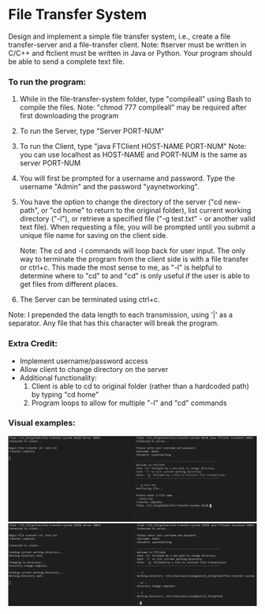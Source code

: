# File Transfer System
Design and implement a simple file transfer system, i.e., create a file transfer-server and a file-transfer client. Note: ftserver must be written in C/C++ and ftclient must be written in Java or Python. Your program should be able to send a complete text file.

### To run the program:
1. While in the file-transfer-system folder, type "compileall" using Bash to compile the files.
    Note: "chmod 777 compileall" may be required after first downloading the program
2. To run the Server, type "Server PORT-NUM"
3. To run the Client, type "java FTClient HOST-NAME PORT-NUM" 
    Note: you can use localhost as HOST-NAME and PORT-NUM is the same as server PORT-NUM
4. You will first be prompted for a username and password. Type the username "Admin" and the password "yaynetworking".
5. You have the option to change the directory of the server ("cd new-path", or "cd home" to return to the original folder), list current working directory ("-l"), or retrieve a specified file ("-g test.txt" - or another valid text file). When requesting a file, you will be prompted until you submit a unique file name for saving on the client side.

    Note: The cd and -l commands will loop back for user input. The only way to terminate the program from the client side is with a file transfer or ctrl+c. This made the most sense to me, as "-l" is helpful to determine where to "cd" to and "cd" is only useful if the user is able to get files from different places.
6. The Server can be terminated using ctrl+c.

Note: I prepended the data length to each transmission, using '|' as a separator. Any file that has this character will break the program.

### Extra Credit:
* Implement username/password access
* Allow client to change directory on the server
* Additional functionality: 
    1. Client is able to cd to original folder (rather than a hardcoded path) by typing "cd home"
    2. Program loops to allow for multiple "-l" and "cd" commands

### Visual examples:
![Alt Image makeChange](/file-transfer.PNG?raw=true)
![Alt Image makeChange](/dir-change.PNG?raw=true)
